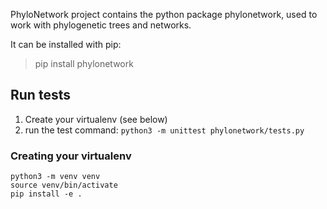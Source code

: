 PhyloNetwork project contains the python package phylonetwork, used to
work with phylogenetic trees and networks.

It can be installed with pip:
> pip install phylonetwork

## Run tests

1. Create your virtualenv (see below)
2. run the test command: `python3 -m unittest phylonetwork/tests.py`


### Creating your virtualenv

```
python3 -m venv venv
source venv/bin/activate
pip install -e .
```
